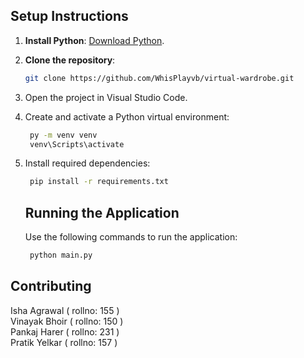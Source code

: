 ## Setup Instructions
1. **Install Python**: [Download Python](https://www.python.org/downloads/).
2. **Clone the repository**:
   ```bash
   git clone https://github.com/WhisPlayvb/virtual-wardrobe.git
    ```

3. Open the project in Visual Studio Code.
4. Create and activate a Python virtual environment:
   ```bash
    py -m venv venv
    venv\Scripts\activate
    ```
5. Install required dependencies:
   ```bash
    pip install -r requirements.txt
    ```

   ## Running the Application
   Use the following commands to run the application:
   ```bash
    python main.py
   ```


## Contributing
 Isha Agrawal   ( rollno: 155 )  
 Vinayak Bhoir  ( rollno: 150 )  
 Pankaj Harer   ( rollno: 231 )  
 Pratik Yelkar  ( rollno: 157 )  
